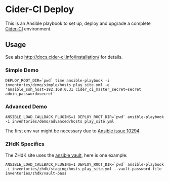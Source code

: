 Cider-CI Deploy
===============

This is an Ansible playbook to set up, deploy and upgrade a complete
[Cider-CI](https://github.com/cider-ci/cider-ci) environment.


Usage
-----

See also <http://docs.cider-ci.info/installation/> for details.


### Simple Demo


    DEPLOY_ROOT_DIR=`pwd` time ansible-playbook -i inventories/demo/simple/hosts play_site.yml -e 'ansible_ssh_host=192.168.0.31 cider_ci_master_secret=secret admin_password=secret'

### Advanced Demo

    ANSIBLE_LOAD_CALLBACK_PLUGINS=1 DEPLOY_ROOT_DIR=`pwd` ansible-playbook -i inventories/demo/advanced/hosts play_site.yml

The first env var might be necessary due to
[Ansible issue 10294](https://github.com/ansible/ansible/issues/10294).

### ZHdK Specifics

The ZHdK site uses the [ansible vault](https://docs.ansible.com/playbooks_vault.html), here is one example:

    ANSIBLE_LOAD_CALLBACK_PLUGINS=1 DEPLOY_ROOT_DIR=`pwd` ansible-playbook -i inventories/zhdk/staging/hosts play_site.yml --vault-password-file inventories/zhdk/vault-pass




